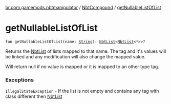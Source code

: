 [br.com.gamemods.nbtmanipulator](../index.md) / [NbtCompound](index.md) / [getNullableListOfList](./get-nullable-list-of-list.md)

# getNullableListOfList

`fun getNullableListOfList(name: `[`String`](https://kotlinlang.org/api/latest/jvm/stdlib/kotlin/-string/index.html)`): `[`NbtList`](../-nbt-list/index.md)`<`[`NbtList`](../-nbt-list/index.md)`<*>>?`

Returns the [NbtList](../-nbt-list/index.md) of lists mapped to that name. The tag and it's values will be linked and any modification will
also change the mapped value.

Will return null if no value is mapped or it is mapped to an other type tag.

### Exceptions

`IllegalStateException` - If the list is not empty and contains any tag with class different then [NbtList](../-nbt-list/index.md)